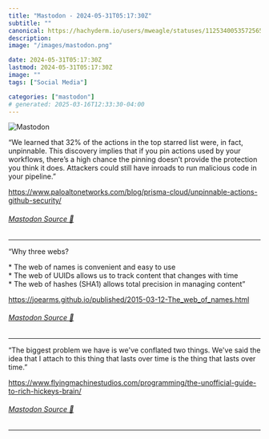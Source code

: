 ```yaml
---
title: "Mastodon - 2024-05-31T05:17:30Z"
subtitle: ""
canonical: https://hachyderm.io/users/mweagle/statuses/112534005357256579
description:
image: "/images/mastodon.png"

date: 2024-05-31T05:17:30Z
lastmod: 2024-05-31T05:17:30Z
image: ""
tags: ["Social Media"]

categories: ["mastodon"]
# generated: 2025-03-16T12:33:30-04:00
---
```

![Mastodon](/images/mastodon.png)

<p>“We learned that 32% of the actions in the top starred list were, in fact, unpinnable. This discovery implies that if you pin actions used by your workflows, there’s a high chance the pinning doesn’t provide the protection you think it does. Attackers could still have inroads to run malicious code in your pipeline.”</p><p><a href="https://www.paloaltonetworks.com/blog/prisma-cloud/unpinnable-actions-github-security/" target="_blank" rel="nofollow noopener noreferrer" translate="no"><span class="invisible">https://www.</span><span class="ellipsis">paloaltonetworks.com/blog/pris</span><span class="invisible">ma-cloud/unpinnable-actions-github-security/</span></a></p>


###### [Mastodon Source 🐘](https://hachyderm.io/@mweagle/112534005357256579)

___

<p>“Why three webs?</p><p>* The web of names is convenient and easy to use<br />* The web of UUIDs allows us to track content that changes with time<br />* The web of hashes (SHA1) allows total precision in managing content” </p><p><a href="https://joearms.github.io/published/2015-03-12-The_web_of_names.html" target="_blank" rel="nofollow noopener noreferrer" translate="no"><span class="invisible">https://</span><span class="ellipsis">joearms.github.io/published/20</span><span class="invisible">15-03-12-The_web_of_names.html</span></a></p>


###### [Mastodon Source 🐘](https://hachyderm.io/@mweagle/112534027267124488)

___

<p>“The biggest problem we have is we&#39;ve conflated two things. We&#39;ve said the idea that I attach to this thing that lasts over time is the thing that lasts over time.”</p><p><a href="https://www.flyingmachinestudios.com/programming/the-unofficial-guide-to-rich-hickeys-brain/" target="_blank" rel="nofollow noopener noreferrer" translate="no"><span class="invisible">https://www.</span><span class="ellipsis">flyingmachinestudios.com/progr</span><span class="invisible">amming/the-unofficial-guide-to-rich-hickeys-brain/</span></a></p>


###### [Mastodon Source 🐘](https://hachyderm.io/@mweagle/112534095188670635)

___
